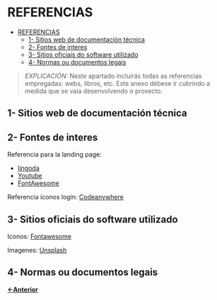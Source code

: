 # REFERENCIAS

- [REFERENCIAS](#referencias)
  - [1- Sitios web de documentación técnica](#1--sitios-web-de-documentación-técnica)
  - [2- Fontes de interes](#2--fontes-de-interes)
  - [3- Sitios oficiais do software utilizado](#3--sitios-oficiais-do-software-utilizado)
  - [4- Normas ou documentos legais](#4--normas-ou-documentos-legais)

> *EXPLICACIÓN:* Neste apartado incluirás todas as referencias empregadas: webs, libros, etc. Este anexo débese ir cubrindo a medida que se vaia desenvolvendo o proxecto.

## 1- Sitios web de documentación técnica

## 2- Fontes de interes
Referencia para la landing page: 
 - [lingoda](https://www.lingoda.com/es/)
 - [Youtube](https://www.youtube.com/premium?ybp=Sg0IBhIJdW5saW1pdGVk4AEC)
 - [FontAwesome](https://fontawesome.com/icons)

Referencia iconos login: [Codeanywhere](https://codeanywhere.com/signin)

## 3- Sitios oficiais do software utilizado
Iconos: [Fontawesome](https://fontawesome.com/icons)
>
Imagenes: [Unsplash](https://unsplash.com/es)

## 4- Normas ou documentos legais

[**<-Anterior**](../../README.md)

